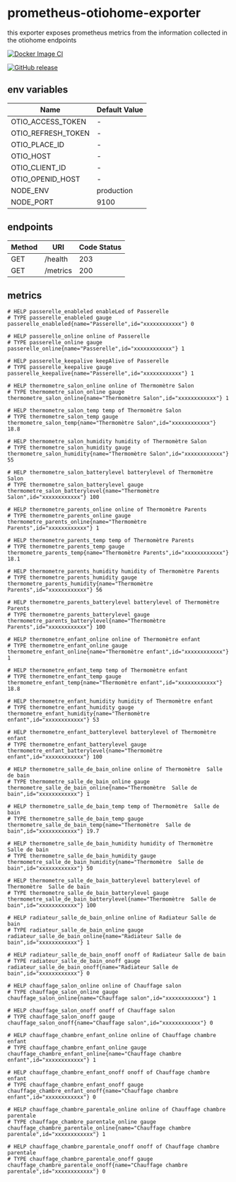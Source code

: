 # prometheus-otiohome-exporter

this exporter exposes prometheus metrics from the information collected in the otiohome endpoints


[![Docker Image CI](https://github.com/sguesdon/prometheus-otiohome-exporter/actions/workflows/tag_build_docker_image.yml/badge.svg)](https://github.com/sguesdon/prometheus-otiohome-exporter/actions?query=Docker%20Image%20CI)

[![GitHub release](https://img.shields.io/github/release/sguesdon/prometheus-otiohome-exporter.svg)](https://github.com/sguesdon/prometheus-otiohome-exporter/releases/)

## env variables

| Name               | Default Value |
|--------------------|---------------|
| OTIO_ACCESS_TOKEN  | -             |
| OTIO_REFRESH_TOKEN | -             |
| OTIO_PLACE_ID      | -             |
| OTIO_HOST          | -             |
| OTIO_CLIENT_ID     | -             |
| OTIO_OPENID_HOST   | -             |
| NODE_ENV           | production    |
| NODE_PORT          | 9100          |

## endpoints

| Method | URI      | Code Status |
|--------|----------|-------------|
| GET    | /health  | 203         |
| GET    | /metrics | 200         |

## metrics

```
# HELP passerelle_enableled enableLed of Passerelle
# TYPE passerelle_enableled gauge
passerelle_enableled{name="Passerelle",id="xxxxxxxxxxxx"} 0

# HELP passerelle_online online of Passerelle
# TYPE passerelle_online gauge
passerelle_online{name="Passerelle",id="xxxxxxxxxxxx"} 1

# HELP passerelle_keepalive keepAlive of Passerelle
# TYPE passerelle_keepalive gauge
passerelle_keepalive{name="Passerelle",id="xxxxxxxxxxxx"} 1

# HELP thermometre_salon_online online of Thermomètre Salon
# TYPE thermometre_salon_online gauge
thermometre_salon_online{name="Thermomètre Salon",id="xxxxxxxxxxxx"} 1

# HELP thermometre_salon_temp temp of Thermomètre Salon
# TYPE thermometre_salon_temp gauge
thermometre_salon_temp{name="Thermomètre Salon",id="xxxxxxxxxxxx"} 18.8

# HELP thermometre_salon_humidity humidity of Thermomètre Salon
# TYPE thermometre_salon_humidity gauge
thermometre_salon_humidity{name="Thermomètre Salon",id="xxxxxxxxxxxx"} 55

# HELP thermometre_salon_batterylevel batterylevel of Thermomètre Salon
# TYPE thermometre_salon_batterylevel gauge
thermometre_salon_batterylevel{name="Thermomètre Salon",id="xxxxxxxxxxxx"} 100

# HELP thermometre_parents_online online of Thermomètre Parents
# TYPE thermometre_parents_online gauge
thermometre_parents_online{name="Thermomètre Parents",id="xxxxxxxxxxxx"} 1

# HELP thermometre_parents_temp temp of Thermomètre Parents
# TYPE thermometre_parents_temp gauge
thermometre_parents_temp{name="Thermomètre Parents",id="xxxxxxxxxxxx"} 18.1

# HELP thermometre_parents_humidity humidity of Thermomètre Parents
# TYPE thermometre_parents_humidity gauge
thermometre_parents_humidity{name="Thermomètre Parents",id="xxxxxxxxxxxx"} 56

# HELP thermometre_parents_batterylevel batterylevel of Thermomètre Parents
# TYPE thermometre_parents_batterylevel gauge
thermometre_parents_batterylevel{name="Thermomètre Parents",id="xxxxxxxxxxxx"} 100

# HELP thermometre_enfant_online online of Thermomètre enfant
# TYPE thermometre_enfant_online gauge
thermometre_enfant_online{name="Thermomètre enfant",id="xxxxxxxxxxxx"} 1

# HELP thermometre_enfant_temp temp of Thermomètre enfant
# TYPE thermometre_enfant_temp gauge
thermometre_enfant_temp{name="Thermomètre enfant",id="xxxxxxxxxxxx"} 18.8

# HELP thermometre_enfant_humidity humidity of Thermomètre enfant
# TYPE thermometre_enfant_humidity gauge
thermometre_enfant_humidity{name="Thermomètre enfant",id="xxxxxxxxxxxx"} 53

# HELP thermometre_enfant_batterylevel batterylevel of Thermomètre enfant
# TYPE thermometre_enfant_batterylevel gauge
thermometre_enfant_batterylevel{name="Thermomètre enfant",id="xxxxxxxxxxxx"} 100

# HELP thermometre_salle_de_bain_online online of Thermomètre  Salle de bain
# TYPE thermometre_salle_de_bain_online gauge
thermometre_salle_de_bain_online{name="Thermomètre  Salle de bain",id="xxxxxxxxxxxx"} 1

# HELP thermometre_salle_de_bain_temp temp of Thermomètre  Salle de bain
# TYPE thermometre_salle_de_bain_temp gauge
thermometre_salle_de_bain_temp{name="Thermomètre  Salle de bain",id="xxxxxxxxxxxx"} 19.7

# HELP thermometre_salle_de_bain_humidity humidity of Thermomètre  Salle de bain
# TYPE thermometre_salle_de_bain_humidity gauge
thermometre_salle_de_bain_humidity{name="Thermomètre  Salle de bain",id="xxxxxxxxxxxx"} 50

# HELP thermometre_salle_de_bain_batterylevel batterylevel of Thermomètre  Salle de bain
# TYPE thermometre_salle_de_bain_batterylevel gauge
thermometre_salle_de_bain_batterylevel{name="Thermomètre  Salle de bain",id="xxxxxxxxxxxx"} 100

# HELP radiateur_salle_de_bain_online online of Radiateur Salle de bain
# TYPE radiateur_salle_de_bain_online gauge
radiateur_salle_de_bain_online{name="Radiateur Salle de bain",id="xxxxxxxxxxxx"} 1

# HELP radiateur_salle_de_bain_onoff onoff of Radiateur Salle de bain
# TYPE radiateur_salle_de_bain_onoff gauge
radiateur_salle_de_bain_onoff{name="Radiateur Salle de bain",id="xxxxxxxxxxxx"} 0

# HELP chauffage_salon_online online of Chauffage salon
# TYPE chauffage_salon_online gauge
chauffage_salon_online{name="Chauffage salon",id="xxxxxxxxxxxx"} 1

# HELP chauffage_salon_onoff onoff of Chauffage salon
# TYPE chauffage_salon_onoff gauge
chauffage_salon_onoff{name="Chauffage salon",id="xxxxxxxxxxxx"} 0

# HELP chauffage_chambre_enfant_online online of Chauffage chambre enfant
# TYPE chauffage_chambre_enfant_online gauge
chauffage_chambre_enfant_online{name="Chauffage chambre enfant",id="xxxxxxxxxxxx"} 1

# HELP chauffage_chambre_enfant_onoff onoff of Chauffage chambre enfant
# TYPE chauffage_chambre_enfant_onoff gauge
chauffage_chambre_enfant_onoff{name="Chauffage chambre enfant",id="xxxxxxxxxxxx"} 0

# HELP chauffage_chambre_parentale_online online of Chauffage chambre parentale
# TYPE chauffage_chambre_parentale_online gauge
chauffage_chambre_parentale_online{name="Chauffage chambre parentale",id="xxxxxxxxxxxx"} 1

# HELP chauffage_chambre_parentale_onoff onoff of Chauffage chambre parentale
# TYPE chauffage_chambre_parentale_onoff gauge
chauffage_chambre_parentale_onoff{name="Chauffage chambre parentale",id="xxxxxxxxxxxx"} 0
```

